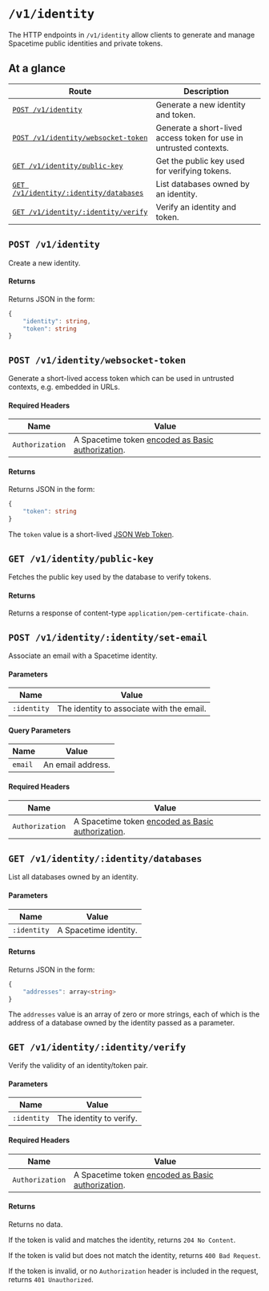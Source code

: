 # `/v1/identity`

The HTTP endpoints in `/v1/identity` allow clients to generate and manage Spacetime public identities and private tokens.

## At a glance

| Route                                                                      | Description                                                        |
| -------------------------------------------------------------------------- | ------------------------------------------------------------------ |
| [`POST /v1/identity`](#post-v1identity)                                    | Generate a new identity and token.                                 |
| [`POST /v1/identity/websocket-token`](#post-v1identitywebsocket-token)     | Generate a short-lived access token for use in untrusted contexts. |
| [`GET /v1/identity/public-key`](#get-v1identitypublic-key)                 | Get the public key used for verifying tokens.                      |
| [`GET /v1/identity/:identity/databases`](#get-v1identityidentitydatabases) | List databases owned by an identity.                               |
| [`GET /v1/identity/:identity/verify`](#get-v1identityidentityverify)       | Verify an identity and token.                                      |

## `POST /v1/identity`

Create a new identity.

#### Returns

Returns JSON in the form:

```typescript
{
    "identity": string,
    "token": string
}
```

## `POST /v1/identity/websocket-token`

Generate a short-lived access token which can be used in untrusted contexts, e.g. embedded in URLs.

#### Required Headers

| Name            | Value                                                                         |
| --------------- | ----------------------------------------------------------------------------- |
| `Authorization` | A Spacetime token [encoded as Basic authorization](/docs/http/authorization). |

#### Returns

Returns JSON in the form:

```typescript
{
    "token": string
}
```

The `token` value is a short-lived [JSON Web Token](https://datatracker.ietf.org/doc/html/rfc7519).

## `GET /v1/identity/public-key`

Fetches the public key used by the database to verify tokens.

#### Returns

Returns a response of content-type `application/pem-certificate-chain`.

## `POST /v1/identity/:identity/set-email`

Associate an email with a Spacetime identity.

#### Parameters

| Name        | Value                                     |
| ----------- | ----------------------------------------- |
| `:identity` | The identity to associate with the email. |

#### Query Parameters

| Name    | Value             |
| ------- | ----------------- |
| `email` | An email address. |

#### Required Headers

| Name            | Value                                                                         |
| --------------- | ----------------------------------------------------------------------------- |
| `Authorization` | A Spacetime token [encoded as Basic authorization](/docs/http/authorization). |

## `GET /v1/identity/:identity/databases`

List all databases owned by an identity.

#### Parameters

| Name        | Value                 |
| ----------- | --------------------- |
| `:identity` | A Spacetime identity. |

#### Returns

Returns JSON in the form:

```typescript
{
    "addresses": array<string>
}
```

The `addresses` value is an array of zero or more strings, each of which is the address of a database owned by the identity passed as a parameter.

## `GET /v1/identity/:identity/verify`

Verify the validity of an identity/token pair.

#### Parameters

| Name        | Value                   |
| ----------- | ----------------------- |
| `:identity` | The identity to verify. |

#### Required Headers

| Name            | Value                                                                         |
| --------------- | ----------------------------------------------------------------------------- |
| `Authorization` | A Spacetime token [encoded as Basic authorization](/docs/http/authorization). |

#### Returns

Returns no data.

If the token is valid and matches the identity, returns `204 No Content`.

If the token is valid but does not match the identity, returns `400 Bad Request`.

If the token is invalid, or no `Authorization` header is included in the request, returns `401 Unauthorized`.
